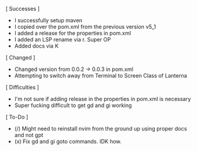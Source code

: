 [ Successes ]
- I successfully setup maven
- I copied over the pom.xml from the previous version v5_1
- I added a release for the properties in pom.xml
- I added an LSP rename via <leader>r. Super OP
- Added docs via <leader>K


[ Changed ]
- Changed version from 0.0.2 -> 0.0.3 in pom.xml
- Attempting to switch away from Terminal to Screen Class of
    Lanterna


[ Difficulties ]
- I'm not sure if adding release in the properties in pom.xml is necessary
- Super fucking difficult to get gd and gi working

[ To-Do ]
- (/) Might need to reinstall nvim from the ground up using
    proper docs and not gpt
- (x) Fix gd and gi goto commands. IDK how.
